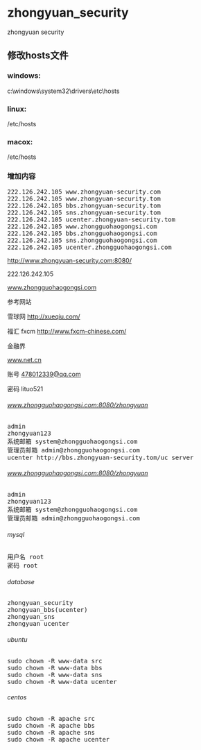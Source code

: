 zhongyuan_security
==================

zhongyuan security

## 修改hosts文件

### windows:

c:\windows\system32\drivers\etc\hosts

### linux:

/etc/hosts

### macox:

/etc/hosts

### 增加内容

<pre>
222.126.242.105 www.zhongyuan-security.com
222.126.242.105 www.zhongyuan-security.tom
222.126.242.105 bbs.zhongyuan-security.tom
222.126.242.105 sns.zhongyuan-security.tom
222.126.242.105 ucenter.zhongyuan-security.tom
222.126.242.105 www.zhongguohaogongsi.com
222.126.242.105 bbs.zhongguohaogongsi.com
222.126.242.105 sns.zhongguohaogongsi.com
222.126.242.105 ucenter.zhongguohaogongsi.com
</pre>

http://www.zhongyuan-security.com:8080/

222.126.242.105

www.zhongguohaogongsi.com

参考网站

雪球网 http://xueqiu.com/

福汇 fxcm http://www.fxcm-chinese.com/

金融界

www.net.cn

账号 478012339@qq.com

密码 lituo521

###### www.zhongguohaogongsi.com:8080/zhongyuan
<pre>
admin
zhongyuan123
系统邮箱 system@zhongguohaogongsi.com
管理员邮箱 admin@zhongguohaogongsi.com
ucenter http://bbs.zhongyuan-security.tom/uc_server
</pre>

###### www.zhongguohaogongsi.com:8080/zhongyuan
<pre>
admin
zhongyuan123
系统邮箱 system@zhongguohaogongsi.com
管理员邮箱 admin@zhongguohaogongsi.com
</pre>

###### mysql
<pre>
用户名 root
密码 root
</pre>

###### database
<pre>
zhongyuan_security
zhongyuan_bbs(ucenter)
zhongyuan_sns
zhongyuan_ucenter
</pre>

###### ubuntu
<pre>
sudo chown -R www-data src
sudo chown -R www-data bbs
sudo chown -R www-data sns
sudo chown -R www-data ucenter
</pre>

###### centos
<pre>
sudo chown -R apache src
sudo chown -R apache bbs
sudo chown -R apache sns
sudo chown -R apache ucenter
</pre>
